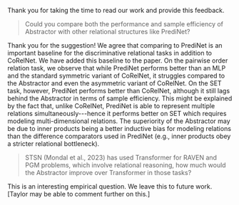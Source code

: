 Thank you for taking the time to read our work and provide this feedback.

> Could you compare both the performance and sample efficiency of Abstractor with other relational structures like PrediNet?

Thank you for the suggestion! We agree that comparing to PrediNet is an important baseline for the discriminative relational tasks in addition to CoRelNet. We have added this baseline to the paper. On the pairwise order relation task, we observe that while PrediNet performs better than an MLP and the standard symmetric variant of CoRelNet, it struggles compared to the Abstractor and even the asymmetric variant of CoRelNet. On the SET task, however, PrediNet performs better than CoRelNet, although it still lags behind the Abstractor in terms of sample efficiency. This might be explained by the fact that, unlike CoRelNet, PrediNet is able to represent multiple relations simultaneously---hence it performs better on SET which requires modeling multi-dimensional relations. The superiority of the Abstractor may be due to inner products being a better inductive bias for modeling relations than the difference comparators used in PrediNet (e.g., inner products obey a stricter relational bottleneck).

> STSN (Mondal et al., 2023) has used Transformer for RAVEN and PGM problems, which involve relational reasoning, how much would the Abstractor improve over Transformer in those tasks?

This is an interesting empirical question. We leave this to future work. [Taylor may be able to comment further on this.]